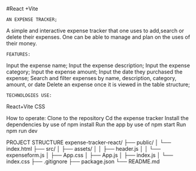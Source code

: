 #React +Vite

	AN EXPENSE TRACKER;
A simple and interactive expense tracker that one uses to add,search or delete their expenses.
 One can be able to manage and plan on the uses of their money.
    
    FEATURES:
Input the expense name;
Input the expense description;
Input the expense category;
Input the expense amount;
Input the date they purchased the expense;
Search and filter expenses by name, description, category, amount, or date
Delete an expense once it is viewed in the table structure;

    
    TECHNOLOGIES USE:
React+Vite
CSS

How to operate:
Clone to the repository
Cd the expense tracker
Install the dependencies by use of npm install
Run the app by use of npm start
Run npm run dev

  PROJECT STRUCTURE
  expense-tracker-react/
├── public/
│   └── index.html
├── src/
│   ├── assets/
│   │   ├── header.js
│   │   └── expenseform.js
│   ├── App.css
│   ├── App.js
│   ├── index.js
│   └── index.css
├── .gitignore
├── package.json
└── README.md









